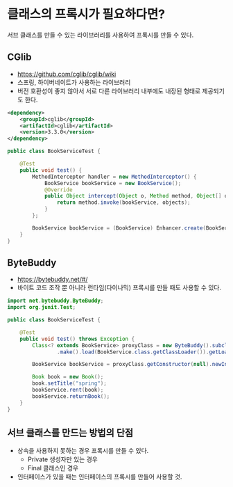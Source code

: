 # 클래스의 프록시가 필요하다면?

서브 클래스를 만들 수 있는 라이브러리를 사용하여 프록시를 만들 수 있다.

## CGlib

- https://github.com/cglib/cglib/wiki
- 스프링, 하이버네이트가 사용하는 라이브러리
- 버전 호환성이 좋지 않아서 서로 다른 라이브러리 내부에도 내장된 형태로 제공되기도 한다.

```xml
<dependency>
    <groupId>cglib</groupId>
    <artifactId>cglib</artifactId>
    <version>3.3.0</version>
</dependency>
```

```java
public class BookServiceTest {

    @Test
    public void test() {
        MethodInterceptor handler = new MethodInterceptor() {
            BookService bookService = new BookService();
            @Override
            public Object intercept(Object o, Method method, Object[] objects, MethodProxy methodProxy) throws Throwable {
                return method.invoke(bookService, objects);
            }
        };

        BookService bookService = (BookService) Enhancer.create(BookService.class, handler);
    }
}
```

## ByteBuddy

- https://bytebuddy.net/#/
- 바이트 코드 조작 뿐 아니라 런타임(다이나믹) 프록시를 만들 때도 사용할 수 있다.

```java
import net.bytebuddy.ByteBuddy;
import org.junit.Test;

public class BookServiceTest {

    @Test
    public void test() throws Exception {
        Class<? extends BookService> proxyClass = new ByteBuddy().subclass(BookService.class)
                .make().load(BookService.class.getClassLoader()).getLoaded();

        BookService bookService = proxyClass.getConstructor(null).newInstance();

        Book book = new Book();
        book.setTitle("spring");
        bookService.rent(book);
        bookService.returnBook();
    }
}
```

## 서브 클래스를 만드는 방법의 단점

- 상속을 사용하지 못하는 경우 프록시를 만들 수 있다.
  - Private 생성자만 있는 경우
  - Final 클래스인 경우
- 인터페이스가 있을 때는 인터페이스의 프록시를 만들어 사용할 것.
